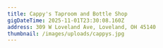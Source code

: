 ```yaml
---
title: Cappy's Taproom and Bottle Shop
gigDateTime: 2025-11-01T23:30:08.160Z
address: 309 W Loveland Ave, Loveland, OH 45140
thumbnail: /images/uploads/cappys.jpg
---
```


